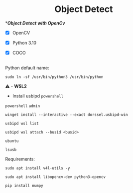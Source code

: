 <h1 align="center">Object Detect</h1>



****Object Detect with OpenCv***

- [x] OpenCV
- [x] Python 3.10
- [x] COCO


##

Python default name:

```
sudo ln -sf /usr/bin/python3 /usr/bin/python
```

⚠️ - **WSL2**
   
   
- Install usbipd `powershell`

`powershell` `admin`
```
winget install --interactive --exact dorssel.usbipd-win
```
```
usbipd wsl list
```
```
usbipd wsl attach --busid <busid>
```
`ubuntu`
```
lsusb
```

Requirements:

```
sudo apt install v4l-utils -y
```
```
sudo apt install libopencv-dev python3-opencv
```
```
pip install numpy
```
    
    
   
    

